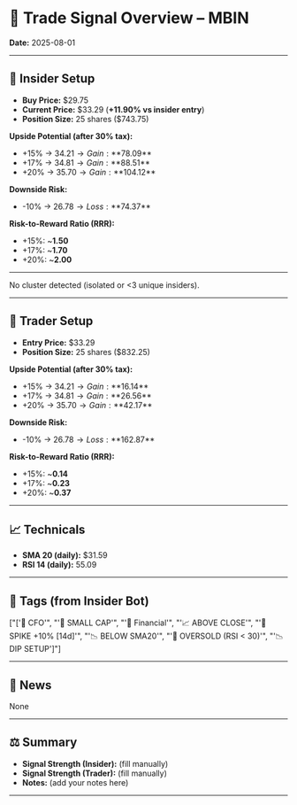 
# 📝 Trade Signal Overview – MBIN

**Date:** 2025-08-01

---

## 👤 Insider Setup
- **Buy Price:** $29.75
- **Current Price:** $33.29 (**+11.90% vs insider entry**)
- **Position Size:** 25 shares ($743.75)

**Upside Potential (after 30% tax):**
- +15% → $34.21 → Gain: **$78.09**
- +17% → $34.81 → Gain: **$88.51**
- +20% → $35.70 → Gain: **$104.12**

**Downside Risk:**
- -10% → $26.78 → Loss: **$74.37**

**Risk-to-Reward Ratio (RRR):**
- +15%: ~**1.50**
- +17%: ~**1.70**
- +20%: ~**2.00**

---

No cluster detected (isolated or <3 unique insiders).

---

## 💸 Trader Setup
- **Entry Price:** $33.29
- **Position Size:** 25 shares ($832.25)

**Upside Potential (after 30% tax):**
- +15% → $34.21 → Gain: **$16.14**
- +17% → $34.81 → Gain: **$26.56**
- +20% → $35.70 → Gain: **$42.17**

**Downside Risk:**
- -10% → $26.78 → Loss: **$162.87**

**Risk-to-Reward Ratio (RRR):**
- +15%: ~**0.14**
- +17%: ~**0.23**
- +20%: ~**0.37**

---

## 📈 Technicals
- **SMA 20 (daily):** $31.59
- **RSI 14 (daily):** 55.09

---

## 🧩 Tags (from Insider Bot)
["['💼 CFO'", "'🌱 SMALL CAP'", "'🏦 Financial'", "'📈 ABOVE CLOSE'", "'🚀 SPIKE +10% [14d]'", "'📉 BELOW SMA20'", "'🔻 OVERSOLD (RSI < 30)'", "'📉 DIP SETUP']"]

---

## 📢 News
None

---

## ⚖️ Summary
- **Signal Strength (Insider):** (fill manually)
- **Signal Strength (Trader):** (fill manually)
- **Notes:** (add your notes here)

---
